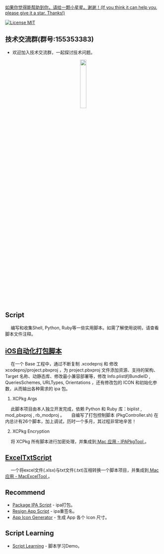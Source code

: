 [如果你觉得能帮助到你，请给一颗小星星。谢谢！(If you think it can help you, please give it a star. Thanks!)](https://github.com/dgynfi/Script)

[![License MIT](https://img.shields.io/badge/license-MIT-green.svg?style=flat)](LICENSE)&nbsp;

## 技术交流群(群号:155353383)

- 欢迎加入技术交流群，一起探讨技术问题。

<div align=center>
<img src="https://github.com/dgynfi/Script/raw/master/images/qq155353383.jpg" width="20%" />
</div>

## Script

&emsp; 编写和收集Shell, Python, Ruby等一些实用脚本。如需了解使用说明，请查看脚本文件注释。

## [iOS自动化打包脚本](https://github.com/dgynfi/Script/tree/master/iOS自动化打包脚本)

&emsp; 在一个 Base 工程中，通过不断复制 .xcodeproj 和 修改 xcodeproj/project.pbxproj ，为 project.pbxproj 文件添加资源、支持的架构、Target 名称、动静态库、修改最小兼容部署等，修改 Info.plist的BundleID , QueriesSchemes, URLTypes, Orientations ，还有修改包的 ICON 和初始化参数，从而输出各种需求的 ipa 包。

1. XCPkg Args 

&emsp; 此脚本项目由本人独立开发完成，依赖 Python 和 Ruby 库：biplist , mod_pbxproj , rb_modproj 。
&emsp; 自编写了打包控制脚本 (PkgController.sh) 在内总计有26个脚本，加上调试，历时一个多月，其过程非常地辛苦！

2. XCPkg Encryption

&emsp; 将 XCPkg 所有脚本进行加密处理，并集成到[ Mac 应用 - IPAPkgTool ](https://github.com/dgynfi/IPAPkgTool)。

## [ExcelTxtScript](https://github.com/dgynfi/Script/tree/master/ExcelTxtScript)

&emsp; 一个将excel文件(.xlsx)与txt文件(.txt)互相转换一个脚本项目，并集成到[ Mac 应用 - MacExcelTool ](https://github.com/dgynfi/MacExcelTool)。

## Recommend

- [Package IPA Script](https://github.com/dgynfi/Script/blob/master/Shell/DYFPackageUtils.sh) - ipa打包。
- [Resign App Script](https://github.com/dgynfi/Script/blob/master/Shell/DYFCodesign.sh) - ipa重签名。
- [App Icon Generator](https://github.com/dgynfi/Script/blob/master/Shell/DYFICONMaker.sh) - 生成 App 各个 Icon 尺寸。

## Script Learning
 
 - [Script Learning](https://github.com/dgynfi/Script/tree/master/Script%20Learning) -  脚本学习Demo。
